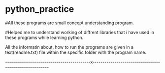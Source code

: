 # python_practice

#All these programs are small concept understanding program.

#Helped me to understand working of diffrent libraries that 
i have used in these programs 
while learning python.

All the informatin about, how to run the programs are given in a 
text(readme.txt) file within the 
specific folder with the program name.

-------------------------------------------x--------------------------------------------------------
